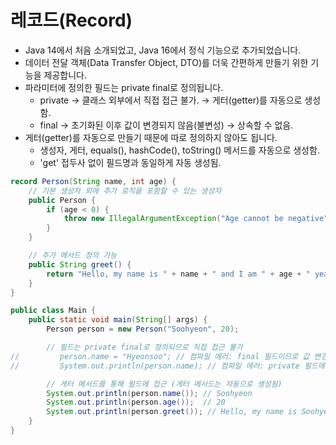 # 레코드(Record)

- Java 14에서 처음 소개되었고, Java 16에서 정식 기능으로 추가되었습니다.
- 데이터 전달 객체(Data Transfer Object, DTO)를 더욱 간편하게 만들기 위한 기능을 제공합니다.
- 파라미터에 정의한 필드는 private final로 정의됩니다.
    - private
    → 클래스 외부에서 직접 접근 불가. 
    → 게터(getter)를 자동으로 생성함.
    - final
    → 초기화된 이후 값이 변경되지 않음(불변성)
    → 상속할 수 없음.
- 게터(getter)를 자동으로 만들기 때문에 따로 정의하지 않아도 됩니다.
    - 생성자, 게터, equals(), hashCode(), toString() 메서드를 자동으로 생성함.
    - 'get' 접두사 없이 필드명과 동일하게 자동 생성됨.

```java
record Person(String name, int age) {
    // 기본 생성자 외에 추가 로직을 포함할 수 있는 생성자
    public Person {
        if (age < 0) {
            throw new IllegalArgumentException("Age cannot be negative");
        }
    }

    // 추가 메서드 정의 가능
    public String greet() {
        return "Hello, my name is " + name + " and I am " + age + " years old.";
    }
}

public class Main {
    public static void main(String[] args) {
        Person person = new Person("Soohyeon", 20);

        // 필드는 private final로 정의되므로 직접 접근 불가
//         person.name = "Hyeonsoo"; // 컴파일 에러: final 필드이므로 값 변경 불가
//         System.out.println(person.name); // 컴파일 에러: private 필드에 직접 접근 불가

        // 게터 메서드를 통해 필드에 접근 (게터 메서드는 자동으로 생성됨)
        System.out.println(person.name()); // Soohyeon
        System.out.println(person.age());  // 20
        System.out.println(person.greet()); // Hello, my name is Soohyeon and I am 20 years old.
    }
}

```
